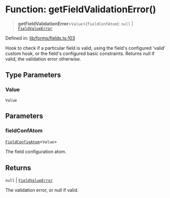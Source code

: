 # Function: getFieldValidationError()

> **getFieldValidationError**\<`Value`\>(`fieldConfAtom`): `null` \| [`FieldValueError`](../type-aliases/FieldValueError.md)

Defined in: [lib/forms/fields.ts:103](https://github.com/aldesgroup/goaldn/blob/6a7943d02984b1a6b41d76a3a483a1484b644076/lib/forms/fields.ts#L103)

Hook to check if a particular field is valid, using the field's configured 'valid' custom hook,
or the field's configured basic constraints. Returns null if valid, the validation error otherwise.

## Type Parameters

### Value

`Value`

## Parameters

### fieldConfAtom

[`FieldConfigAtom`](../type-aliases/FieldConfigAtom.md)\<`Value`\>

The field configuration atom.

## Returns

`null` \| [`FieldValueError`](../type-aliases/FieldValueError.md)

The validation error, or null if valid.
